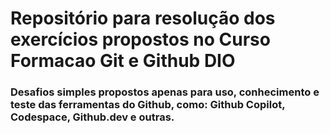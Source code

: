 # Repositório para resolução dos exercícios propostos no Curso Formacao Git e Github DIO

### Desafios simples propostos apenas para uso, conhecimento e teste das ferramentas do Github, como: Github Copilot, Codespace, Github.dev e outras.
